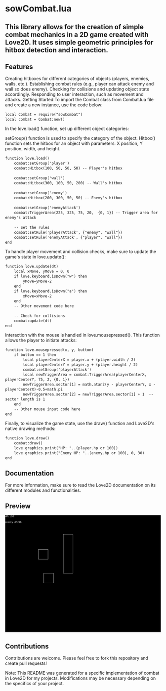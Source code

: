 # sowCombat.lua
## This library allows for the creation of simple combat mechanics in a 2D game created with Love2D. It uses simple geometric principles for hitbox detection and interaction.

## Features
Creating hitboxes for different categories of objects (players, enemies, walls, etc.).
Establishing combat rules (e.g., player can attack enemy and wall so does enemy).
Checking for collisions and updating object state accordingly.
Responding to user interaction, such as movement and attacks.
Getting Started
To import the Combat class from Combat.lua file and create a new instance, use the code below:

    local Combat = require("sowCombat")
    local combat = Combat:new()
In the love.load() function, set up different object categories:

setGroup() function is used to specify the category of the object.
Hitbox() function sets the hitbox for an object with parameters: X position, Y position, width, and height.

    function love.load()
        combat:setGroup('player')
        combat:Hitbox(100, 50, 50, 50) -- Player's hitbox

        combat:setGroup('wall')
        combat:Hitbox(300, 100, 50, 200) -- Wall's hitbox
    
        combat:setGroup('enemy')
        combat:Hitbox(200, 300, 50, 50) -- Enemy's hitbox
    
        combat:setGroup('enemyAttack')
        combat:TriggerArea(225, 325, 75, 20,  {0, 1}) -- Trigger area for enemy's attack
    
        -- Set the rules
        combat:setRule('playerAttack', {"enemy", "wall"})
        combat:setRule('enemyAttack', {"player", "wall"})
    end
To handle player movement and collision checks, make sure to update the game's state in love.update():

    function love.update(dt)  
        local xMove, yMove = 0, 0
        if love.keyboard.isDown("w") then
            yMove=yMove-2
        end
        if love.keyboard.isDown("a") then
            xMove=xMove-2
        end
        -- Other movement code here
    
        -- Check for collisions
        combat:update(dt)
    end
Interaction with the mouse is handled in love.mousepressed(). This function allows the player to initiate attacks:

    function love.mousepressed(x, y, button)
        if button == 1 then
            local playerCenterX = player.x + (player.width / 2)
            local playerCenterY = player.y + (player.height / 2)
            combat:setGroup('playerAttack')
            local newTriggerArea = combat:TriggerArea(playerCenterX, playerCenterY, 75, 2, {0, 1})
            newTriggerArea.sector[1] = math.atan2(y - playerCenterY, x - playerCenterX)-0.5+math.pi
            newTriggerArea.sector[2] = newTriggerArea.sector[1] + 1  -- sector length is 1
        end
        -- Other mouse input code here
    end
Finally, to visualize the game state, use the draw() function and Love2D's native drawing methods:

    function love.draw()
        combat:draw()
        love.graphics.print("HP: "..(player.hp or 100))
        love.graphics.print("Enemy HP: "..(enemy.hp or 100), 0, 30)
    end
  
## Documentation
For more information, make sure to read the Love2D documentation on its different modules and functionalities.
## Preview
![img](https://github.com/Sowiastyy/sowCombat/blob/master/preview.PNG)
## Contributions
Contributions are welcome. Please feel free to fork this repository and create pull requests!

Note: This README was generated for a specific implementation of combat in Love2D for my projects. Modifications may be necessary depending on the specifics of your project.
